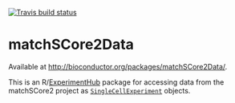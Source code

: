 <!-- badges: start -->
[![Travis build
status](https://travis-ci.org/federicomarini/matchSCore2Data.svg?branch=master)](https://travis-ci.org/federicomarini/matchSCore2Data)
<!-- badges: end -->

matchSCore2Data
===============

Available at
<a href="http://bioconductor.org/packages/matchSCore2Data/" class="uri">http://bioconductor.org/packages/matchSCore2Data/</a>.

This is an
R/[ExperimentHub](https://bioconductor.org/packages/release/bioc/html/ExperimentHub.html)
package for accessing data from the matchSCore2 project as
[`SingleCellExperiment`](https://bioconductor.org/packages/release/bioc/html/SingleCellExperiment.html)
objects.
